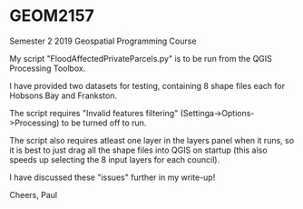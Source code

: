 # GEOM2157
Semester 2 2019 Geospatial Programming Course

My script "FloodAffectedPrivateParcels.py" is to be run from the QGIS Processing Toolbox.

I have provided two datasets for testing, containing 8 shape files each for Hobsons Bay and Frankston.

The script requires "Invalid features filtering" (Settinga->Options->Processing) to be turned off to run.

The script also requires atleast one layer in the layers panel when it runs, so it is best to just drag all the shape files into QGIS on startup (this also speeds up selecting the 8 input layers for each council).

I have discussed these "issues" further in my write-up!

Cheers,
Paul
